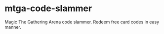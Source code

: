 # mtga-code-slammer
 Magic The Gathering Arena code slammer. Redeem free card codes in easy manner.
